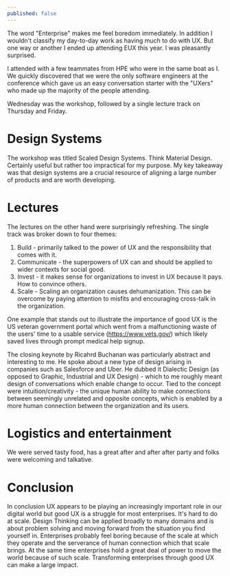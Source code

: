 ```yaml
---
published: false
---
```

The word "Enterprise" makes me feel boredom immediately. In addition I wouldn't classify my day-to-day work as having much to do with UX. But one way or another I ended up attending EUX this year. I was pleasantly surprised.

I attended with a few teammates from HPE who were in the same boat as I. We quickly discovered that we were the only software engineers at the conference which gave us an easy conversation starter with the "UXers" who made up the majority of the people attending.

Wednesday was the workshop, followed by a single lecture track on Thursday and Friday.

# Design Systems

The workshop was titled Scaled Design Systems. Think Material Design. Certainly useful but rather too impractical for my purpose. My key takeaway was that design systems are a crucial resource of aligning a large number of products and are worth developing.

# Lectures

The lectures on the other hand were surprisingly refreshing. The single track was broker down to four themes:

1. Build - primarily talked to the power of UX and the responsibility that comes with it. 
2. Communicate - the superpowers of UX can and should be applied to wider contexts for social good.
3. Invest - it makes sense for organizations to invest in UX because it pays. How to convince others.
4. Scale - Scaling an organization causes dehumanization. This can be overcome by paying attention to misfits and encouraging cross-talk in the organization.

One example that stands out to illustrate the importance of good UX is the US veteran government portal which went from a malfunctioning waste of the users' time to a usable service (https://www.vets.gov/) which likely saved lives through prompt medical help signup.

The closing keynote by Ricahrd Buchanan was particularly abstract and interesting to me. He spoke about a new type of design arising in companies such as Salesforce and Uber. He dubbed it Dialectic Design (as opposed to Graphic, Industrial and UX Design) - which to me roughly meant design of conversations which enable change to occur. Tied to the concept were intuition/creativity - the unique human ability to make connections between seemingly unrelated and opposite concepts, which is enabled by a more human connection between the organization and its users.

# Logistics and entertainment

We were served tasty food, has a great after and after after party and folks were welcoming and talkative.

# Conclusion

In conclusion UX appears to be playing an increasingly important role in our digital world but good UX is a struggle for most enterprises. It's hard to do at scale. Design Thinking can be applied broadly to many domains and is about problem solving and moving forward from the situation you find yourself in. Enterprises probably feel boring because of the scale at which they operate and the serverance of human connection which that scale brings. At the same time enterprises hold a great deal of power to move the world because of such scale. Transforming enterprises through good UX can make a large impact.